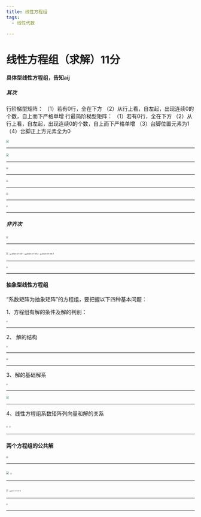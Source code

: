 ```yaml
---
title: 线性方程组
tags:
  - 线性代数

---
```




# 线性方程组（求解）11分



#### 具体型线性方程组，告知aij
##### 其次

行阶梯型矩阵：
（1）若有0行，全在下方
（2）从行上看，自左起，出现连续0的个数，自上而下严格单增
行最简阶梯型矩阵：
（1）若有0行，全在下方
（2）从行上看，自左起，出现连续0的个数，自上而下严格单增
（3）台脚位置元素为1
（4）台脚正上方元素全为0

<img src="/assets/image/2020-07-07-0.jpg" style="zoom: 45%;" />

------
<img src="/assets/image/2020-07-07-1.jpg" style="zoom: 45%;" />

------
<img src="/assets/image/2020-07-07-2.jpg" style="zoom: 33%;" />

------
<img src="/assets/image/2020-07-07-3.jpg" style="zoom: 33%;" />

------
<img src="/assets/image/2020-07-07-4.jpg" style="zoom: 33%;" />

------
<img src="/assets/image/2020-07-07-5.jpg" style="zoom: 25%;" />

------


##### 非齐次

<img src="/assets/image/2020-07-07-6.jpg" style="zoom: 33%;" />

------

<img src="/assets/image/2020-07-08-0.jpg" style="zoom: 33%;" />

<img src="/assets/image/2020-07-08-1.jpg" alt="2020-07-08-1" style="zoom:33%;" />

<img src="/assets/image/2020-07-08-2.jpg" alt="2020-07-08-2" style="zoom: 33%;" />

<img src="/assets/image/2020-07-08-3.jpg" alt="2020-07-08-3" style="zoom:33%;" />

------

<img src="/assets/image/2020-07-08-4.jpg" style="zoom: 25%;" />

------



#### 抽象型线性方程组

“系数矩阵为抽象矩阵”的方程组，要把握以下四种基本问题：

1、方程组有解的条件及解的判别：

<img src="/assets/image/2020-07-08-5.jpg" style="zoom: 25%;" />

------

2、 解的结构

<img src="/assets/image/2020-07-08-6.jpg" style="zoom: 25%;" />

------

<img src="/assets/image/2020-07-08-9.jpg" style="zoom: 33%;" />

------

3、解的基础解系

<img src="/assets/image/2020-07-08-7.jpg" style="zoom:25%;" />

------

<img src="/assets/image/2020-07-08-10.jpg" style="zoom:45%;" />

------

4、线性方程组系数矩阵列向量和解的关系

<img src="/assets/image/2020-07-08-8.jpg" style="zoom:25%;" />

<img src="/assets/image/2020-07-08-11.jpg" style="zoom:25%;" />

------

#### 两个方程组的公共解

<img src="/assets/image/2020-07-08-12.jpg" style="zoom: 33%;" />

------

  <img src="/assets/image/2020-07-08-13.jpg" style="zoom:45%;" />

<img src="/assets/image/2020-07-08-14.jpg" style="zoom:25%;" />

------

<img src="/assets/image/2020-07-08-15.jpg" style="zoom:33%;" />

<img src="/assets/image/2020-07-08-16.jpg" alt="2020-07-08-16" style="zoom: 25%;" />

------

<img src="/assets/image/2020-07-08-17.jpg" style="zoom:25%;" />

------




